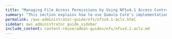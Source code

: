 ```yaml
---
title: "Managing File Access Permissions by Using NFSv4.1 Access Control Lists (ACLs)"
summary: "This section explains how to use Qumulo Core's implementation of NFSv4.1 with access control lists (ACLs) to manage access permissions for files."
permalink: /aws-administrator-guide/nfs/nfsv4.1-acls.html
sidebar: aws_administrator_guide_sidebar
include_content: content-reuse/admin-guides/nfs/nfsv4.1-acls.md
---
```


